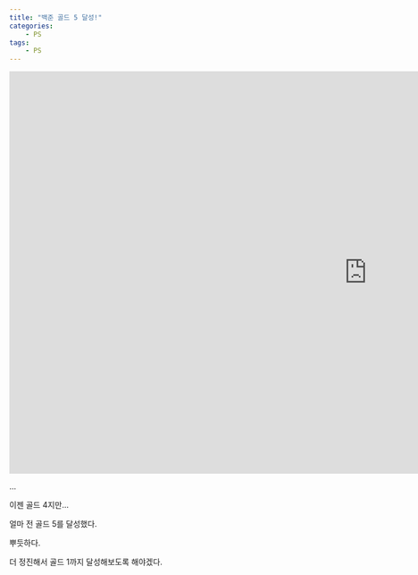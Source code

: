 ```yaml
---
title: "백준 골드 5 달성!"
categories:
    - PS
tags:
    - PS
---
```


<iframe width="1280" height="720" src="https://www.youtube.com/embed/JXuZ9cBBwB4" title="YouTube video player" frameborder="0" allow="accelerometer; autoplay; clipboard-write; encrypted-media; gyroscope; picture-in-picture" allowfullscreen></iframe>

...

이젠 골드 4지만...

얼마 전 골드 5를 달성했다.

뿌듯하다.

더 정진해서 골드 1까지 달성해보도록 해야겠다.